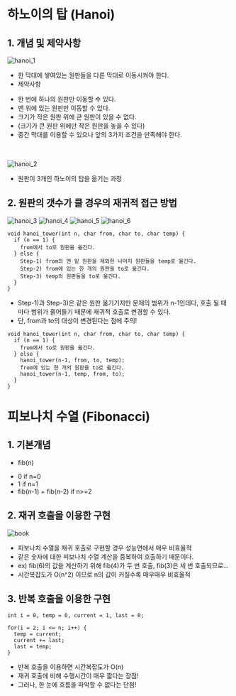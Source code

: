 # 하노이의 탑 (Hanoi)
## 1. 개념 및 제약사항
![hanoi_1](../images/170718_hanoi_1.png)
- 한 막대에 쌓여있는 원판들을 다른 막대로 이동시켜야 한다.
- 제약사항
+ 한 번에 하나의 원판만 이동할 수 있다.
+ 맨 위에 있는 원판만 이동할 수 있다.
+ 크기가 작은 원판 위에 큰 원판이 있을 수 없다.
+ (크기가 큰 원판 위에만 작은 원판을 놓을 수 있다)
+ 중간 막대를 이용할 수 있으나 앞의 3가지 조건을 만족해야 한다.

<br><br>
![hanoi_2](../images/170718_hanoi_2.png)
- 원판이 3개인 하노이의 탑을 옮기는 과정

## 2. 원판의 갯수가 클 경우의 재귀적 접근 방법
![hanoi_3](../images/170718_hanoi_3.png)
![hanoi_4](../images/170718_hanoi_4.png)
![hanoi_5](../images/170718_hanoi_5.png)
![hanoi_6](../images/170718_hanoi_6.png)
```
void hanoi_tower(int n, char from, char to, char temp) {
  if (n == 1) {
    from에서 to로 원판을 옮긴다.
  } else {
    Step-1) from의 맨 밑 원판을 제외한 나머지 원판들을 temp로 옮긴다.
    Step-2) from에 있는 한 개의 원판을 to로 옮긴다.
    Step-3) temp의 원판들을 to로 옮긴다.
  }
}
```
- Step-1)과 Step-3)은 같은 원판 옮기기지만 문제의 범위가 n-1인데다, 호출 될 때마다 범위가 줄어들기 때문에 재귀적 호출로 변경할 수 있다.
- 단, from과 to의 대상이 변경된다는 점에 주의!
```
void hanoi_tower(int n, char from, char to, char temp) {
  if (n == 1) {
    from에서 to로 원판을 옮긴다.
  } else {
    hanoi_tower(n-1, from, to, temp);
    from에 있는 한 개의 원판을 to로 옮긴다.
    hanoi_tower(n-1, temp, from, to);
  }
}
```






# 피보나치 수열 (Fibonacci)
## 1. 기본개념
- fib(n)
+ 0   if n=0
+ 1   if n=1
+ fib(n-1) + fib(n-2)   if n>=2

## 2. 재귀 호출을 이용한 구현
![book](../images/recursion_fibonacci_1.png)
- 피보나치 수열을 재귀 호출로 구현할 경우 성능면에서 매우 비효율적
- 같은 숫자에 대한 피보나치 수열 계산을 중복하여 호출하기 때문이다.
- ex) fib(6)의 값을 계산하기 위해 fib(4)가 두 번 호출, fib(3)은 세 번 호출되므로...
- 시간복잡도가 O(n^2) 이므로 n의 값이 커질수록 매우매우 비효율적

## 3. 반복 호출을 이용한 구현
```
int i = 0, temp = 0, current = 1, last = 0;

for(i = 2; i <= n; i++) {
  temp = current;
  current += last;
  last = temp;
}
```
- 반복 호출을 이용하면 시간복잡도가 O(n)
- 재귀 호출에 비해 수행시간이 매우 짧다는 장점!
- 그러나, 한 눈에 흐름을 파악할 수 없다는 단점!
